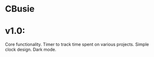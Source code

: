 # CBusie

# v1.0:
Core functionality. 
Timer to track time spent on various projects. Simple clock design. Dark mode.
